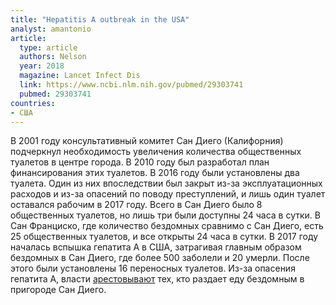 ```yaml
---
title: "Hepatitis A outbreak in the USA"
analyst: amantonio
article:
  type: article
  authors: Nelson
  year: 2018
  magazine: Lancet Infect Dis
  link: https://www.ncbi.nlm.nih.gov/pubmed/29303741
  pubmed: 29303741
countries:
- США
---
```


В 2001 году консультативный комитет Сан Диего (Калифорния) подчеркнул необходимость увеличения количества общественных туалетов в центре города.
В 2010 году был разработал план финансирования этих туалетов.
В 2016 году были установлены два туалета. Один из них впоследствии был закрыт из-за эксплуатационных расходов и из-за опасений по поводу преступлений, и лишь один туалет оставался рабочим в 2017 году. Всего в Сан Диего было 8 общественных туалетов, но лишь три были доступны 24 часа в сутки.
В Сан Франциско, где количество бездомных сравнимо с Сан Диего, есть 25 общественных туалетов, и все открыты 24 часа в сутки.
В 2017 году началась вспышка гепатита А в США, затрагивая главным образом бездомных в Сан Диего, где более 500 заболели и 20 умерли. После этого были установлены 16 переносных туалетов.
Из-за опасения гепатита А, власти [арестовывают](http://www.latimes.com/local/lanow/la-me-homeless-feeding-arrests-20180115-story.html) тех, кто раздает еду бездомным в пригороде Сан Диего.
